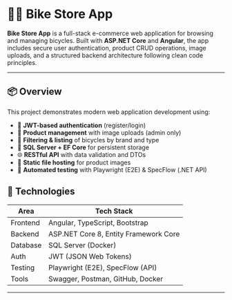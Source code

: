 # 🚴‍♂️ Bike Store App

**Bike Store App** is a full-stack e-commerce web application for browsing and managing bicycles. Built with **ASP.NET Core** and **Angular**, the app includes secure user authentication, product CRUD operations, image uploads, and a structured backend architecture following clean code principles.

---

## 📦 Overview

This project demonstrates modern web application development using:

- 🔐 **JWT-based authentication** (register/login)
- 🛒 **Product management** with image uploads (admin only)
- 📃 **Filtering & listing** of bicycles by brand and type
- 💾 **SQL Server + EF Core** for persistent storage
- 🌐 **RESTful API** with data validation and DTOs
- 📸 **Static file hosting** for product images
- 🧪 **Automated testing** with Playwright (E2E) & SpecFlow (.NET API)



## 🔧 Technologies

| Area       | Tech Stack                          |
|------------|--------------------------------------|
| Frontend   | Angular, TypeScript, Bootstrap       |
| Backend    | ASP.NET Core 8, Entity Framework Core |
| Database   | SQL Server (Docker)                  |
| Auth       | JWT (JSON Web Tokens)                |
| Testing    | Playwright (E2E), SpecFlow (API)     |
| Tools      | Swagger, Postman, GitHub, Docker     |

---
